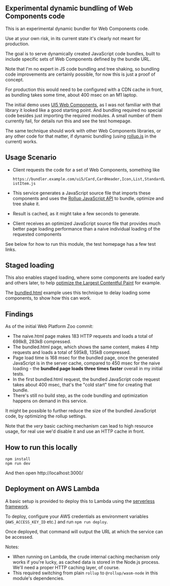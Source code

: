 Experimental dynamic bundling of Web Components code
----

This is an experimental dynamic bundler for Web Components code.

Use at your own risk, in its current state it's clearly not
meant for production.

The goal is to serve dynamically created JavaScript code bundles,
built to include specific sets of Web Components defined by the
bundle URL.

Note that I'm no expert in JS code bundling and tree shaking, so
bundling code improvements are certainly possible, for now this
is just a proof of concept.

For production this would need to be configured with a CDN cache
in front, as bundling takes some time, about 400 msec on an M1
laptop.

The initial demo uses [UI5 Web Components](https://sap.github.io/ui5-webcomponents/),
as I was not familiar with that library it looked like a good starting point.
And bundling required no special code besides just importing the required
modules. A small number of them currently fail, for details run this and
see the test homepage.

The same technique should work with other Web Components libraries,
or any other code for that matter, if dynamic bundling (using
[rollup.js](https://rollupjs.org/) in the current) works.

## Usage Scenario

- Client requests the code for a set of Web Components, something like

    `https://bundler.example.com/ui5/Card,CardHeader,Icon,List,StandardListItem.js`

- This service generates a JavaScript source file that imports these components and uses the <a href="https://rollupjs.org/javascript-api/">Rollup JavaScript API</a> to bundle, optimize and tree shake it.
- Result is cached, as it might take a few seconds to generate.
- Client receives an optimized JavaScript source file that provides much better page loading performance than a naive individual loading of the requested components

See below for how to run this module, the test homepage has a few test links.

## Staged loading

This also enables staged loading, where some components are loaded early and others later, to
help [optimize the Largest Contentful Paint](https://web.dev/articles/optimize-lcp) for example.

The [bundled.html](./public/bundled.html) example uses this technique to delay loading some
components, to show how this can work.

## Findings

As of the initial Web Platform Zoo commit:

- The naive.html page makes 183 HTTP requests and loads a total of 698kB, 283kB compressed.
- The bundled.html page, which shows the same content, makes 4 http requests and loads a total of 595kB, 135kB compressed.
- Page load time is 168 msec for the bundled page, once the generated JavaScript is in the server cache, compared to 450 msec for the naive loading - the **bundled page loads three times faster** overall in my initial tests.
- In the first bundled.html request, the bundled JavaScript code request takes about 400 msec, that's the "cold start" time for creating that bundle.
- There's still no build step, as the code bundling and optimization happens on demand in this service.

It might be possible to further reduce the size of the bundled JavaScript code, by optimizing the rollup settings.

Note that the _very_ basic caching mechanism can lead to high resource usage, for real
use we'd disable it and use an HTTP cache in front.

## How to run this locally

    npm install 
    npm run dev

And then open http://localhost:3000/

## Deployment on AWS Lambda

A basic setup is provided to deploy this to Lambda using the
[serverless framework](https://www.serverless.com/).

To deploy, configure your AWS credentials as environment variables
(`AWS_ACCESS_KEY_ID` etc.) and run `npm run deploy`.

Once deployed, that command will output the URL at which the
service can be accessed.

Notes:
- When running on Lambda, the crude internal caching mechanism only works if you're lucky, as cached data is stored in the Node.js process. We'll need a proper HTTP caching layer, of course.
- This required switching from plain `rollup` to
`@rollup/wasm-node` in this module's dependencies.
